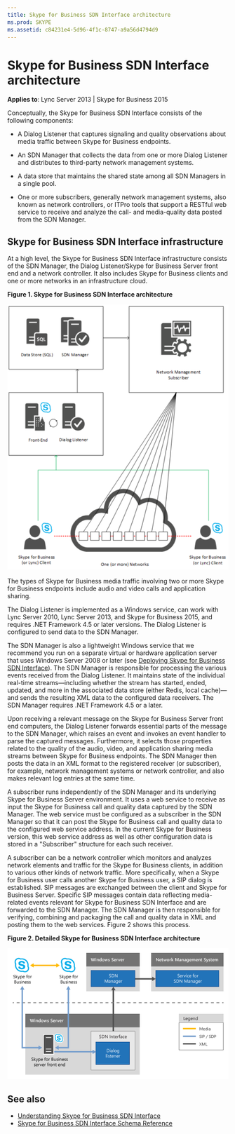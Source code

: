 ```yaml
---
title: Skype for Business SDN Interface architecture
ms.prod: SKYPE
ms.assetid: c84231e4-5d96-4f1c-8747-a9a56d4794d9
---
```



# Skype for Business SDN Interface architecture


 **Applies to**: Lync Server 2013 | Skype for Business 2015
 
Conceptually, the Skype for Business SDN Interface consists of the following components:
  
    
    


- A Dialog Listener that captures signaling and quality observations about media traffic between Skype for Business endpoints.
    
  
- An SDN Manager that collects the data from one or more Dialog Listener and distributes to third-party network management systems.
    
  
- A data store that maintains the shared state among all SDN Managers in a single pool.
    
  
- One or more subscribers, generally network management systems, also known as network controllers, or ITPro tools that support a RESTful web service to receive and analyze the call- and media-quality data posted from the SDN Manager.
    
  

## Skype for Business SDN Interface infrastructure

At a high level, the Skype for Business SDN Interface infrastructure consists of the SDN Manager, the Dialog Listener/Skype for Business Server front end and a network controller. It also includes Skype for Business clients and one or more networks in an infrastructure cloud.
  
    
    

**Figure 1. Skype for Business SDN Interface architecture**


![Diagram showing Skype for Business SDN interface architecture](../images/388c0128-bfa1-4a38-9a47-5a1797e4528e.PNG)
  
    
    
The types of Skype for Business media traffic involving two or more Skype for Business endpoints include audio and video calls and application sharing.
  
    
    
The Dialog Listener is implemented as a Windows service, can work with Lync Server 2010, Lync Server 2013, and Skype for Business 2015, and requires .NET Framework 4.5 or later versions. The Dialog Listener is configured to send data to the SDN Manager. 
  
    
    
The SDN Manager is also a lightweight Windows service that we recommend you run on a separate virtual or hardware application server that uses Windows Server 2008 or later (see  [Deploying Skype for Business SDN Interface](deploying-the-sdn-interface.md)). The SDN Manager is responsible for processing the various events received from the Dialog Listener. It maintains state of the individual real-time streams—including whether the stream has started, ended, updated, and more in the associated data store (either Redis, local cache)—and sends the resulting XML data to the configured data receivers. The SDN Manager requires .NET Framework 4.5 or a later.
  
    
    
Upon receiving a relevant message on the Skype for Business Server front end computers, the Dialog Listener forwards essential parts of the message to the SDN Manager, which raises an event and invokes an event handler to parse the captured messages. Furthermore, it selects those properties related to the quality of the audio, video, and application sharing media streams between Skype for Business endpoints. The SDN Manager then posts the data in an XML format to the registered receiver (or subscriber), for example, network management systems or network controller, and also makes relevant log entries at the same time.
  
    
    
A subscriber runs independently of the SDN Manager and its underlying Skype for Business Server environment. It uses a web service to receive as input the Skype for Business call and quality data captured by the SDN Manager. The web service must be configured as a subscriber in the SDN Manager so that it can post the Skype for Business call and quality data to the configured web service address. In the current Skype for Business version, this web service address as well as other configuration data is stored in a "Subscriber" structure for each such receiver.
  
    
    
A subscriber can be a network controller which monitors and analyzes network elements and traffic for the Skype for Business clients, in addition to various other kinds of network traffic. More specifically, when a Skype for Business user calls another Skype for Business user, a SIP dialog is established. SIP messages are exchanged between the client and Skype for Business Server. Specific SIP messages contain data reflecting media-related events relevant for Skype for Business SDN Interface and are forwarded to the SDN Manager. The SDN Manager is then responsible for verifying, combining and packaging the call and quality data in XML and posting them to the web services. Figure 2 shows this process.
  
    
    

**Figure 2. Detailed Skype for Business SDN Interface architecture**

  
    
    

  
    
    
![SDN Interface Api Architecture](../images/4b1a7938-ca4d-4f4b-8929-5cd5205ca75e.png)
  
    
    

  
    
    

  
    
    

## See also

-  [Understanding Skype for Business SDN Interface](understanding-sdn-interface.md) 
-  [Skype for Business SDN Interface Schema Reference](skype-for-business-sdn-interface-schema-reference.md)
    
  

